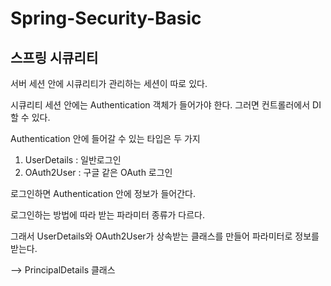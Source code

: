 # Spring-Security-Basic

## 스프링 시큐리티

서버 세션 안에 시큐리티가 관리하는 세션이 따로 있다.

시큐리티 세션 안에는 Authentication 객체가 들어가야 한다.
그러면 컨트롤러에서 DI 할 수 있다.

Authentication 안에 들어갈 수 있는 타입은 두 가지
1. UserDetails : 일반로그인
2. OAuth2User : 구글 같은 OAuth 로그인

로그인하면 Authentication 안에 정보가 들어간다.

로그인하는 방법에 따라 받는 파라미터 종류가 다르다.

그래서 UserDetails와 OAuth2User가 상속받는 클래스를 만들어 파라미터로 정보를 받는다.

--> PrincipalDetails 클래스
